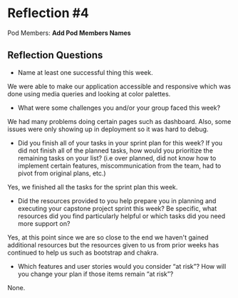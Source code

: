 # Reflection #4

Pod Members: **Add Pod Members Names**

## Reflection Questions

* Name at least one successful thing this week.

We were able to make our application accessible and responsive which was done using media queries and looking at color palettes.

* What were some challenges you and/or your group faced this week?

We had many problems doing certain pages such as dashboard. Also, some issues were only showing up in deployment so it was hard to debug.

* Did you finish all of your tasks in your sprint plan for this week? If you did not finish all of the planned tasks, how would you prioritize the remaining tasks on your list?  (i.e over planned, did not know how to implement certain features, miscommunication from the team, had to pivot from original plans, etc.)

Yes, we finished all the tasks for the sprint plan this week.

* Did the resources provided to you help prepare you in planning and executing your capstone project sprint this week? Be specific, what resources did you find particularly helpful or which tasks did you need more support on?

Yes, at this point since we are so close to the end we haven't gained additional resources but the resources given to us from prior weeks has continued to help us such as bootstrap and chakra.

* Which features and user stories would you consider “at risk”? How will you change your plan if those items remain “at risk”?

None.
